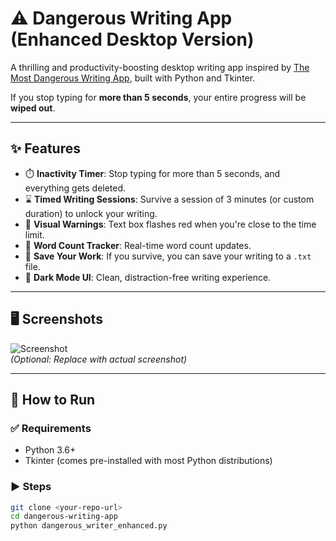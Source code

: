 # ⚠️ Dangerous Writing App (Enhanced Desktop Version)

A thrilling and productivity-boosting desktop writing app inspired by [The Most Dangerous Writing App](https://www.squibler.io/dangerous-writing-prompt-app), built with Python and Tkinter.

If you stop typing for **more than 5 seconds**, your entire progress will be **wiped out**.

---

## ✨ Features

- ⏱️ **Inactivity Timer**: Stop typing for more than 5 seconds, and everything gets deleted.
- ⌛ **Timed Writing Sessions**: Survive a session of 3 minutes (or custom duration) to unlock your writing.
- 🚨 **Visual Warnings**: Text box flashes red when you're close to the time limit.
- 📝 **Word Count Tracker**: Real-time word count updates.
- 💾 **Save Your Work**: If you survive, you can save your writing to a `.txt` file.
- 🌙 **Dark Mode UI**: Clean, distraction-free writing experience.

---

## 🖥️ Screenshots

![Screenshot](./screenshot.png)  
*(Optional: Replace with actual screenshot)*

---

## 🚀 How to Run

### ✅ Requirements

- Python 3.6+
- Tkinter (comes pre-installed with most Python distributions)

### ▶️ Steps

```bash
git clone <your-repo-url>
cd dangerous-writing-app
python dangerous_writer_enhanced.py
